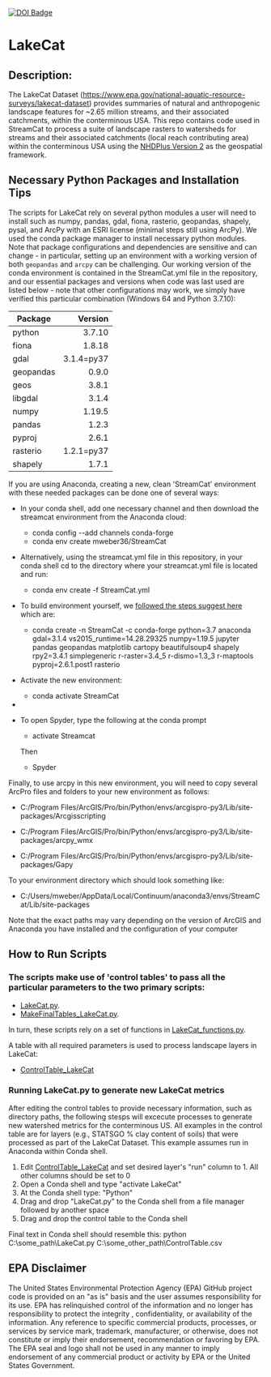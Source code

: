 [![DOI Badge](https://zenodo.org/badge/70847646.svg)](https://zenodo.org/record/7967447)

# LakeCat

## Description: 
The LakeCat Dataset (https://www.epa.gov/national-aquatic-resource-surveys/lakecat-dataset) provides summaries of natural and anthropogenic landscape features for ~2.65 million streams, and their associated catchments, within the conterminous USA. This repo contains code used in StreamCat to process a suite of landscape rasters to watersheds for streams and their associated catchments (local reach contributing area) within the conterminous USA using the [NHDPlus Version 2](https://www.epa.gov/waterdata/nhdplus-national-hydrography-dataset-plus) as the geospatial framework.

## Necessary Python Packages and Installation Tips
The scripts for LakeCat rely on several python modules a user will need to install such as numpy, pandas, gdal, fiona, rasterio, geopandas, shapely, pysal, and ArcPy with an ESRI license (minimal steps still using ArcPy).  We used the conda package manager to install necessary python modules. Note that package configurations and dependencies are sensitive and can change - in particular, setting up an environment with a working version of both `geopandas` and `arcpy` can be challenging. Our working version of the conda environment is contained in the StreamCat.yml file in the repository, and our essential packages and versions when code was last used are listed below - note that other configurations may work, we simply have verified this particular combination (Windows 64 and Python 3.7.10):

| Package       | Version       | 
| ------------- |--------------:|
| python        | 3.7.10        | 
| fiona         | 1.8.18        | 
| gdal          | 3.1.4=py37    | 
| geopandas     | 0.9.0         |  
| geos          | 3.8.1         |
| libgdal       | 3.1.4         |
| numpy         | 1.19.5        |
| pandas        | 1.2.3         |
| pyproj        | 2.6.1         |
| rasterio      | 1.2.1=py37    |
| shapely       | 1.7.1         |

If you are using Anaconda, creating a new, clean 'StreamCat' environment with these needed packages can be done one of several ways:

* In your conda shell, add one necessary channel and then download the streamcat environment from the Anaconda cloud:
  + conda config --add channels conda-forge
  + conda env create mweber36/StreamCat
  
* Alternatively, using the streamcat.yml file in this repository, in your conda shell cd to the directory where your streamcat.yml file is located and run:
  + conda env create -f StreamCat.yml
  
* To build environment yourself, we [followed the steps suggest here](https://www.e-education.psu.edu/geog489/node/2348) which are:
  + conda create -n StreamCat -c conda-forge python=3.7 anaconda gdal=3.1.4 vs2015_runtime=14.28.29325 numpy=1.19.5 jupyter pandas geopandas matplotlib cartopy beautifulsoup4 shapely rpy2=3.4.1 simplegeneric r-raster=3.4_5 r-dismo=1.3_3 r-maptools pyproj=2.6.1.post1 rasterio

* Activate the new environment:

  + conda activate StreamCat

* 
* To open Spyder, type the following at the conda prompt
  + activate Streamcat
  
  Then

  + Spyder

Finally, to use arcpy in this new environment, you will need to copy several ArcPro files and folders to your new environment as follows:

+ C:/Program Files/ArcGIS/Pro/bin/Python/envs/arcgispro-py3/Lib/site-packages/Arcgisscripting 

+ C:/Program Files/ArcGIS/Pro/bin/Python/envs/arcgispro-py3/Lib/site-packages/arcpy_wmx

+ C:/Program Files/ArcGIS/Pro/bin/Python/envs/arcgispro-py3/Lib/site-packages/Gapy

To your environment directory which should look something like:

+ C:/Users/mweber/AppData/Local/Continuum/anaconda3/envs/StreamCat/Lib/site-packages

Note that the exact paths may vary depending on the version of ArcGIS and Anaconda you have installed and the configuration of your computer


## How to Run Scripts 

### The scripts make use of 'control tables' to pass all the particular parameters to the two primary scripts: 

+ [LakeCat.py](https://github.com/USEPA/LakeCat/blob/master/LakeCat.py).
+ [MakeFinalTables_LakeCat.py](https://github.com/USEPA/LakeCat/blob/master/MakeFinalTables_LakeCat.py).  

In turn, these scripts rely on a set of functions in [LakeCat_functions.py](https://github.com/USEPA/LakeCat/blob/master/LakeCat_functions.py). 

A table with all required parameters is used to process landscape layers in LakeCat:
+ [ControlTable_LakeCat](https://github.com/USEPA/LakeCat/blob/master/ControlTable_LakeCat.csv)


### Running LakeCat.py to generate new LakeCat metrics

After editing the control tables to provide necessary information, such as directory paths, the following stesps will excecute processes to generate new watershed metrics for the conterminous US. All examples in the control table are for layers (e.g., STATSGO % clay content of soils) that were processed as part of the LakeCat Dataset. This example assumes run in Anaconda within Conda shell.

1. Edit [ControlTable_LakeCat](https://github.com/USEPA/LakeCat/blob/master/ControlTable_LakeCat.csv) and set desired layer's "run" column to 1. All other columns should be set to 0
2. Open a Conda shell and type "activate LakeCat" 
3. At the Conda shell type: "Python<space>"
4. Drag and drop "LakeCat.py" to the Conda shell from a file manager followed by another space
5. Drag and drop the control table to the Conda shell

Final text in Conda shell should resemble this: python C:\some_path\LakeCat.py  C:\some_other_path\ControlTable.csv


## EPA Disclaimer
The United States Environmental Protection Agency (EPA) GitHub project code is provided on an "as is" basis and the user assumes responsibility for its use.  EPA has relinquished control of the information and no longer has responsibility to protect the integrity , confidentiality, or availability of the information.  Any reference to specific commercial products, processes, or services by service mark, trademark, manufacturer, or otherwise, does not constitute or imply their endorsement, recommendation or favoring by EPA.  The EPA seal and logo shall not be used in any manner to imply endorsement of any commercial product or activity by EPA or the United States Government.
